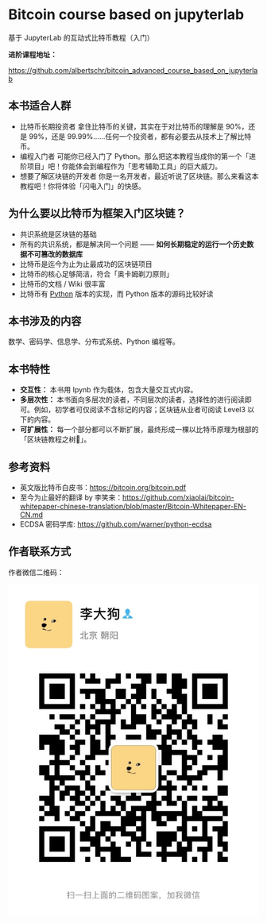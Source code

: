 # Bitcoin course based on jupyterlab
基于 JupyterLab 的互动式比特币教程（入门）

**进阶课程地址：**

https://github.com/albertschr/bitcoin_advanced_course_based_on_jupyterlab


## 本书适合人群

- 比特币长期投资者
  拿住比特币的关键，其实在于对比特币的理解是 90%，还是 99%，还是 99.99%……任何一个投资者，都有必要去从技术上了解比特币。
- 编程入门者
  可能你已经入门了 Python。那么把这本教程当成你的第一个「进阶项目」吧！你能体会到编程作为「思考辅助工具」的巨大威力。
- 想要了解区块链的开发者
  你是一名开发者，最近听说了区块链。那么来看这本教程吧！你将体验「闪电入门」的快感。

## 为什么要以比特币为框架入门区块链？

- 共识系统是区块链的基础
- 所有的共识系统，都是解决同一个问题 —— **如何长期稳定的运行一个历史数据不可篡改的数据库**
- 比特币是迄今为止为止最成功的区块链项目
- 比特币的核心足够简洁，符合「奥卡姆剃刀原则」
- 比特币的文档 / Wiki 很丰富
- 比特币有 [Python](https://github.com/petertodd/python-bitcoinlib) 版本的实现，而 Python 版本的源码比较好读

## 本书涉及的内容

数学、密码学、信息学、分布式系统、Python 编程等。

## 本书特性

- **交互性：** 本书用 Ipynb 作为载体，包含大量交互式内容。
- **多层次性：** 本书面向多层次的读者，不同层次的读者，选择性的进行阅读即可。例如，初学者可仅阅读不含标记的内容；区块链从业者可阅读 Level3 以下的内容。
- **可扩展性：** 每一个部分都可以不断扩展，最终形成一棵以比特币原理为根部的「区块链教程之树🌲」。

## 参考资料

- 英文版比特币白皮书：https://bitcoin.org/bitcoin.pdf
- 至今为止最好的翻译 by 李笑来：https://github.com/xiaolai/bitcoin-whitepaper-chinese-translation/blob/master/Bitcoin-Whitepaper-EN-CN.md
- ECDSA 密码学库: https://github.com/warner/python-ecdsa

## 作者联系方式

作者微信二维码：

![qr_code](pics/qr_code.jpg)

